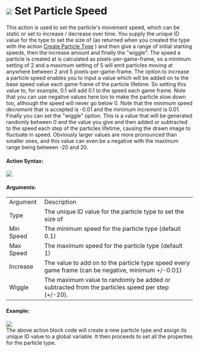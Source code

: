 #  ![](https://gms.magecorn.com/Manual/assets/Images/Scripting_Reference/Drag_And_Drop/Reference/Particles/i_Particles_Set_Particle_Speed.png) Set Particle Speed

This action is used to set the particle's movement speed, which can be
static or set to increase / decrease over time. You supply the unique ID
value for the type to set the size of (as returned when you created the
type with the action [Create Particle Type](Create_Particle_Type) )
and then give a range of initial starting speeds, then the increase
amount and finally the "wiggle". The speed a particle is created at is
calculated as pixels-per-game-frame, so a minimum setting of 2 and a
maximum setting of 5 will emit particles moving at anywhere between 2
and 5 pixels-per-game-frame. The option to increase a particle speed
enables you to input a value which will be added on to the base speed
value each game frame of the particle lifetime. So setting this value
to, for example, 0.1 will add 0.1 to the speed each game frame. Note
that you can use negative values here too to make the particle slow down
too, although the speed will never go below 0. Note that the minimum
speed *decrement* that is accepted is -0.01 and the minimum *increment*
is 0.01. Finally you can set the "wiggle" option. This is a value that
will be generated randomly between 0 and the value you give and then
added or subtracted to the speed each step of the particles lifetime,
causing the drawn image to fluctuate in speed. Obviously larger values
are more pronounced than smaller ones, and this value can even be a
negative with the maximum range being between -20 and 20.

#### Action Syntax:

  
![](https://gms.magecorn.com/Manual/assets/Images/Scripting_Reference/Drag_And_Drop/Reference/Particles/a_Particles_Set_Particle_Speed.png)  

#### Arguments:

|           |                                                                                                    |
|-----------|----------------------------------------------------------------------------------------------------|
| Argument  | Description                                                                                        |
| Type      | The unique ID value for the particle type to set the size of                                       |
| Min Speed | The minimum speed for the particle type (default 0.1)                                              |
| Max Speed | The maximum speed for the particle type (default 1)                                                |
| Increase  | The value to add on to the particle type speed every game frame (can be negative, minimum +/-0.01) |
| Wiggle    | The maximum value to randomly be added or subtracted from the particles speed per step (+/-20).    |

#### Example:

  
![](https://gms.magecorn.com/Manual/assets/Images/Scripting_Reference/Drag_And_Drop/Reference/Particles/e_Particles_Create_Particle_Type.png)  
The above action block code will create a new particle type and assign
its unique ID value to a global variable. It then proceeds to set all
the properties for the particle type.
